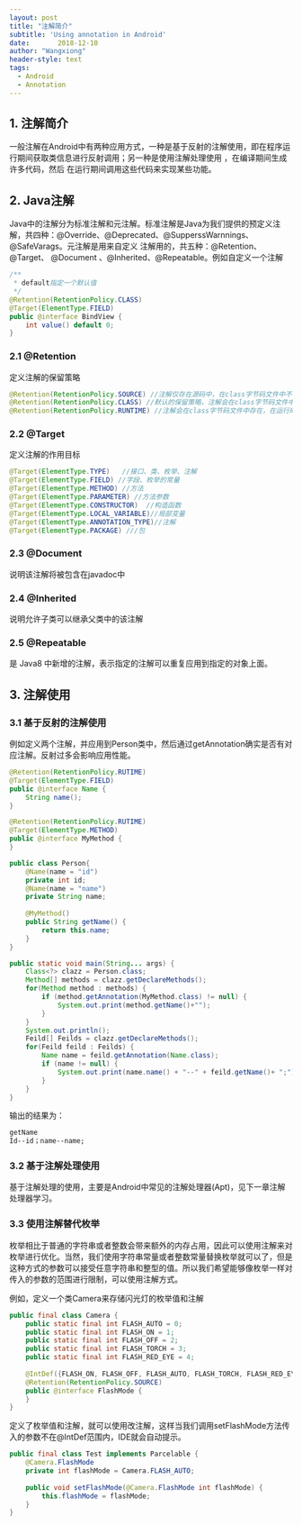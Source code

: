 ```yaml
---
layout: post
title: "注解简介"
subtitle: 'Using annotation in Android'
date:       2018-12-10
author: "Wangxiong"
header-style: text
tags:
  - Android
  - Annotation
---
```

## 1. 注解简介

一般注解在Android中有两种应用方式，一种是基于反射的注解使用，即在程序运行期间获取类信息进行反射调用；另一种是使用注解处理使用 ，在编译期间生成许多代码，然后 在运行期间调用这些代码来实现某些功能。

## 2. Java注解

Java中的注解分为标准注解和元注解。标准注解是Java为我们提供的预定义注解，共四种：@Override、@Deprecated、@SupperssWarnnings、@SafeVarags。元注解是用来自定义 注解用的，共五种：@Retention、@Target、 @Document 、@Inherited、@Repeatable。例如自定义一个注解

```java
/**
 * default指定一个默认值
 */
@Retention(RetentionPolicy.CLASS)
@Target(ElementType.FIELD)
public @interface BindView {
    int value() default 0;
}

```

### 2.1 @Retention

定义注解的保留策略

```java
@Retention(RetentionPolicy.SOURCE) //注解仅存在源码中，在class字节码文件中不包含。
@Retention(RetentionPolicy.CLASS) //默认的保留策略，注解会在class字节码文件中存在，但运行时无法获得
@Retention(RetentionPolicy.RUNTIME) //注解会在class字节码文件中存在，在运行时可以通过反射获取到。
```

### 2.2 @Target

定义注解的作用目标

```java
@Target(ElementType.TYPE)   //接口、类、枚举、注解
@Target(ElementType.FIELD) //字段、枚举的常量
@Target(ElementType.METHOD) //方法
@Target(ElementType.PARAMETER) //方法参数
@Target(ElementType.CONSTRUCTOR)  //构造函数
@Target(ElementType.LOCAL_VARIABLE)//局部变量
@Target(ElementType.ANNOTATION_TYPE)//注解
@Target(ElementType.PACKAGE) ///包 
```

### 2.3 @Document

说明该注解将被包含在javadoc中

### 2.4 @Inherited

说明允许子类可以继承父类中的该注解

### 2.5 @Repeatable

是 Java8 中新增的注解，表示指定的注解可以重复应用到指定的对象上面。

## 3. 注解使用

### 3.1  基于反射的注解使用

例如定义两个注解，并应用到Person类中，然后通过getAnnotation确实是否有对应注解。反射过多会影响应用性能。

```java
@Retention(RetentionPolicy.RUTIME)
@Target(ElementType.FIELD)
public @interface Name {
    String name();
}

@Retention(RetentionPolicy.RUTIME)
@Target(ElementType.METHOD)
public @interface MyMethod {
}

public class Person{
    @Name(name = "id")
    private int id;
    @Name(name = "name")
    private String name;
    
    @MyMethod()
    public String getName() {
        return this.name;
    }
}

public static void main(String... args) {
    Class<?> clazz = Person.class;
    Method[] methods = clazz.getDeclareMethods();
    for(Method method : methods) {
        if (method.getAnnotation(MyMethod.class) != null) {
            System.out.print(method.getName()+"");
        }
    }
    System.out.println();
    Feild[] Feilds = clazz.getDeclareMethods();
    for(Feild feild : Feilds) {
        Name name = feild.getAnnotation(Name.class);
        if (name != null) {
            System.out.print(name.name() + "--" + feild.getName()+ ";");
        }
    }
}
```

输出的结果为：

```xml
getName
Id--id；name--name;
```

### 3.2 基于注解处理使用

基于注解处理的使用，主要是Android中常见的注解处理器(Apt)，见下一章注解处理器学习。

### 3.3 使用注解替代枚举

枚举相比于普通的字符串或者整数会带来额外的内存占用，因此可以使用注解来对枚举进行优化。当然，我们使用字符串常量或者整数常量替换枚举就可以了，但是这种方式的参数可以接受任意字符串和整型的值。所以我们希望能够像枚举一样对传入的参数的范围进行限制，可以使用注解方式。

例如，定义一个类Camera来存储闪光灯的枚举值和注解

```java
public final class Camera {      
    public static final int FLASH_AUTO = 0;     
    public static final int FLASH_ON = 1;
    public static final int FLASH_OFF = 2; 
    public static final int FLASH_TORCH = 3;     
    public static final int FLASH_RED_EYE = 4;      
    
    @IntDef({FLASH_ON, FLASH_OFF, FLASH_AUTO, FLASH_TORCH, FLASH_RED_EYE})    
    @Retention(RetentionPolicy.SOURCE)     
    public @interface FlashMode {     
    } 
}
```

定义了枚举值和注解，就可以使用改注解，这样当我们调用setFlashMode方法传入的参数不在@IntDef范围内，IDE就会自动提示。

```java
public final class Test implements Parcelable {      
    @Camera.FlashMode     
    private int flashMode = Camera.FLASH_AUTO;    
    
    public void setFlashMode(@Camera.FlashMode int flashMode) {  
        this.flashMode = flashMode;     
    } 
}
```

